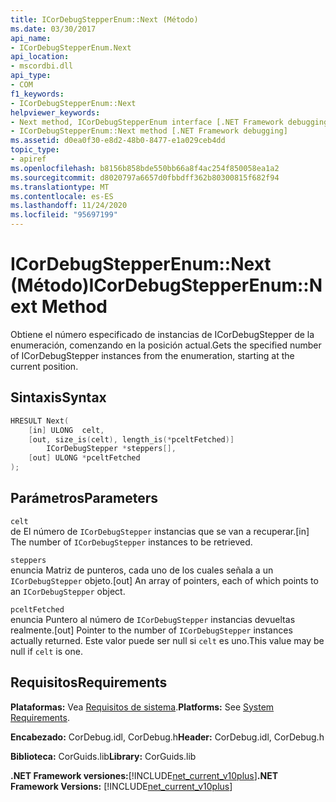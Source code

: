 ```yaml
---
title: ICorDebugStepperEnum::Next (Método)
ms.date: 03/30/2017
api_name:
- ICorDebugStepperEnum.Next
api_location:
- mscordbi.dll
api_type:
- COM
f1_keywords:
- ICorDebugStepperEnum::Next
helpviewer_keywords:
- Next method, ICorDebugStepperEnum interface [.NET Framework debugging]
- ICorDebugStepperEnum::Next method [.NET Framework debugging]
ms.assetid: d0ea0f30-e8d2-48b0-8477-e1a029ceb4dd
topic_type:
- apiref
ms.openlocfilehash: b8156b858bde550bb66a8f4ac254f850058ea1a2
ms.sourcegitcommit: d8020797a6657d0fbbdff362b80300815f682f94
ms.translationtype: MT
ms.contentlocale: es-ES
ms.lasthandoff: 11/24/2020
ms.locfileid: "95697199"
---
```

# <a name="icordebugstepperenumnext-method"></a><span data-ttu-id="aeec7-102">ICorDebugStepperEnum::Next (Método)</span><span class="sxs-lookup"><span data-stu-id="aeec7-102">ICorDebugStepperEnum::Next Method</span></span>

<span data-ttu-id="aeec7-103">Obtiene el número especificado de instancias de ICorDebugStepper de la enumeración, comenzando en la posición actual.</span><span class="sxs-lookup"><span data-stu-id="aeec7-103">Gets the specified number of ICorDebugStepper instances from the enumeration, starting at the current position.</span></span>  
  
## <a name="syntax"></a><span data-ttu-id="aeec7-104">Sintaxis</span><span class="sxs-lookup"><span data-stu-id="aeec7-104">Syntax</span></span>  
  
```cpp  
HRESULT Next(  
    [in] ULONG  celt,  
    [out, size_is(celt), length_is(*pceltFetched)]  
        ICorDebugStepper *steppers[],  
    [out] ULONG *pceltFetched  
);  
```  
  
## <a name="parameters"></a><span data-ttu-id="aeec7-105">Parámetros</span><span class="sxs-lookup"><span data-stu-id="aeec7-105">Parameters</span></span>  

 `celt`  
 <span data-ttu-id="aeec7-106">de El número de `ICorDebugStepper` instancias que se van a recuperar.</span><span class="sxs-lookup"><span data-stu-id="aeec7-106">[in] The number of `ICorDebugStepper` instances to be retrieved.</span></span>  
  
 `steppers`  
 <span data-ttu-id="aeec7-107">enuncia Matriz de punteros, cada uno de los cuales señala a un `ICorDebugStepper` objeto.</span><span class="sxs-lookup"><span data-stu-id="aeec7-107">[out] An array of pointers, each of which points to an `ICorDebugStepper` object.</span></span>  
  
 `pceltFetched`  
 <span data-ttu-id="aeec7-108">enuncia Puntero al número de `ICorDebugStepper` instancias devueltas realmente.</span><span class="sxs-lookup"><span data-stu-id="aeec7-108">[out] Pointer to the number of `ICorDebugStepper` instances actually returned.</span></span> <span data-ttu-id="aeec7-109">Este valor puede ser null si `celt` es uno.</span><span class="sxs-lookup"><span data-stu-id="aeec7-109">This value may be null if `celt` is one.</span></span>  
  
## <a name="requirements"></a><span data-ttu-id="aeec7-110">Requisitos</span><span class="sxs-lookup"><span data-stu-id="aeec7-110">Requirements</span></span>  

 <span data-ttu-id="aeec7-111">**Plataformas:** Vea [Requisitos de sistema](../../get-started/system-requirements.md).</span><span class="sxs-lookup"><span data-stu-id="aeec7-111">**Platforms:** See [System Requirements](../../get-started/system-requirements.md).</span></span>  
  
 <span data-ttu-id="aeec7-112">**Encabezado:** CorDebug.idl, CorDebug.h</span><span class="sxs-lookup"><span data-stu-id="aeec7-112">**Header:** CorDebug.idl, CorDebug.h</span></span>  
  
 <span data-ttu-id="aeec7-113">**Biblioteca:** CorGuids.lib</span><span class="sxs-lookup"><span data-stu-id="aeec7-113">**Library:** CorGuids.lib</span></span>  
  
 <span data-ttu-id="aeec7-114">**.NET Framework versiones:**[!INCLUDE[net_current_v10plus](../../../../includes/net-current-v10plus-md.md)]</span><span class="sxs-lookup"><span data-stu-id="aeec7-114">**.NET Framework Versions:** [!INCLUDE[net_current_v10plus](../../../../includes/net-current-v10plus-md.md)]</span></span>
